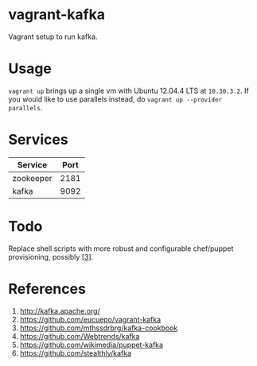 vagrant-kafka
=============
Vagrant setup to run kafka.

Usage
=====
```vagrant up``` brings up a single vm with Ubuntu 12.04.4 LTS at ```10.30.3.2```.
If you would like to use parallels instead, do ```vagrant up --provider parallels```.

Services
========
| Service   | Port |
| --------- | ---- |
| zookeeper | 2181 |
| kafka     | 9092 |

Todo
====
Replace shell scripts with more robust and configurable chef/puppet provisioning, possibly [[3]](https://github.com/mthssdrbrg/kafka-cookbook).

References
==========
1. http://kafka.apache.org/
1. https://github.com/eucuepo/vagrant-kafka
1. https://github.com/mthssdrbrg/kafka-cookbook
1. https://github.com/Webtrends/kafka
1. https://github.com/wikimedia/puppet-kafka
1. https://github.com/stealthly/kafka